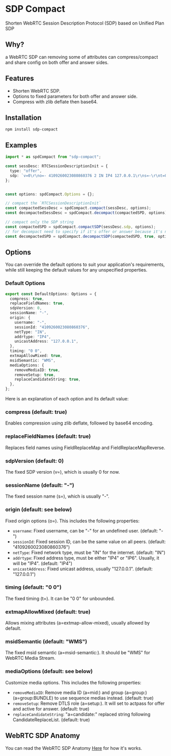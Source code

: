 # SDP Compact

Shorten WebRTC Session Description Protocol (SDP) based on Unified Plan SDP

## Why?

a WebRTC SDP can removing some of attributes can compress/compact and share config on both offer and answer sides.

## Features

- Shorten WebRTC SDP.
- Options to fixed parameters for both offer and answer side.
- Compress with zlib deflate then base64.

## Installation

`npm install sdp-compact`

## Examples

```TypeScript
import * as spdCompact from "sdp-compact";

const sessDesc: RTCSessionDescriptionInit = {
  type: "offer",
  sdp: `v=0\r\no=- 4109260023080860376 2 IN IP4 127.0.0.1\r\ns=-\r\nt=0 0\r\na=extmap-allow-mixed\r\na=msid-semantic: WMS\r\n`,
};


const options: spdCompact.Options = {};

// compact the `RTCSessionDescriptionInit`
const compactedSessDesc = spdCompact.compact(sessDesc, options);
const decompactedSessDesc = spdCompact.decompact(compactedSPD, options);

// compact only the SDP string
const compactedSPD = spdCompact.compactSDP(sessDesc.sdp, options);
// for decompact need to specify if it's offer or answer because it's not include in SDP
const decompactedSPD = spdCompact.decompactSDP(compactedSPD, true, options);
```

## Options

You can override the default options to suit your application's requirements, while still keeping the default values for any unspecified properties.

### Default Options

```Typescript
export const DefaultOptions: Options = {
  compress: true,
  replaceFieldNames: true,
  sdpVersion: 0,
  sessionName: "-",
  origin: {
    username: "-",
    sessionId: "4109260023080860376",
    netType: "IN",
    addrtype: "IP4",
    unicastAddress: "127.0.0.1",
  },
  timing: "0 0",
  extmapAllowMixed: true,
  msidSemantic: "WMS",
  mediaOptions: {
    removeMediaID: true,
    removeSetup: true,
    replaceCandidateString: true,
  },
};
```

Here is an explanation of each option and its default value:

### compress (default: true)
Enables compression using zlib deflate, followed by base64 encoding.

### replaceFieldNames (default: true)
Replaces field names using FieldReplaceMap and FieldReplaceMapReverse.

### sdpVersion (default: 0)
The fixed SDP version (v=), which is usually 0 for now.

### sessionName (default: "-")
The fixed session name (s=), which is usually "-".

### origin (default: see below)
Fixed origin options (o=). This includes the following properties:

- `username`: Fixed username, can be "-" for an undefined user. (default: "-")
- `sessionId`: Fixed session ID, can be the same value on all peers. (default: "4109260023080860376")
- `netType`: Fixed network type, must be "IN" for the internet. (default: "IN")
- `addrtype`: Fixed address type, must be either "IP4" or "IP6". Usually, it will be "IP4". (default: "IP4")
- `unicastAddress`: Fixed unicast address, usually "127.0.0.1". (default: "127.0.0.1")

### timing (default: "0 0")
The fixed timing (t=). It can be "0 0" for unbounded.

### extmapAllowMixed (default: true)
Allows mixing attributes (a=extmap-allow-mixed), usually allowed by default.

### msidSemantic (default: "WMS")
The fixed msid semantic (a=msid-semantic:). It should be "WMS" for WebRTC Media Stream.

### mediaOptions (default: see below)
Customize media options. This includes the following properties:

- `removeMediaID`: Remove media ID (a=mid:) and group (a=group:<type>) (a=group:BUNDLE) to use sequence medias instead. (default: true)
- `removeSetup`: Remove DTLS role (a=setup:). It will set to actpass for offer and active for answer. (default: true)
- `replaceCandidateString`: "a=candidate:" replaced string following CandidateReplaceList. (default: true)

## WebRTC SDP Anatomy

You can read the WebRTC SDP Anatomy [Here](./sdp.md) for how it's works.
